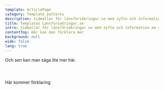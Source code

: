 ```yaml
---
template: ArticlePage
category: Template patterns
description: Sidmallar för länsförsäkringar.se med syfte och information om varje sidtyp.
title: Templates Lansforsakringar.se
intro: Sidmallar för länsförsäkringar.se med syfte och information om varje sidtyp.
contentTop: Här kan man förklara mer
background: null
wide: false
lang: true
---
```

Och sen kan man säga lite mer här.

<figure class="Image Image__border"><img src="/img/struktur-öppnasidor.jpg" srcset="undefined 2x" alt=""><figcaption><div class="Image__caption"></div></figcaption></figure>

<figure class="Image Image__border"><img src="/img/sidmallar-öppnasidor.jpg" srcset="undefined 2x" alt=""><figcaption><div class="Image__caption"></div></figcaption></figure>

<section>
<Collapse title="Ramverk"><div class="content"><div class="content">

<figure class="Image Image__border Image__border--noPadding"><img src="/img/ramverk-öppna-sidor.jpg" srcset="undefined 2x" alt=""><figcaption><div class="Image__caption"></div></figcaption></figure>

Här kommer förklaring
</div></Collapse>
</section>